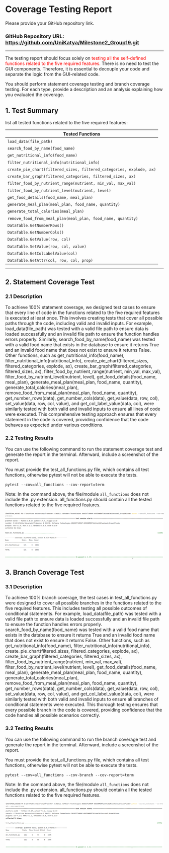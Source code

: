 # Coverage Testing Report

Please provide your GitHub repository link.
### GitHub Repository URL: https://github.com/UniKatya/Milestone2_Group19.git

---

The testing report should focus solely on <span style="color:red"> testing all the self-defined functions related to 
the five required features.</span> There is no need to test the GUI components. Therefore, it is essential to decouple your code and separate the logic from the GUI-related code.

You should perform statement coverage testing and branch coverage testing. For each type, provide a description and an analysis explaining how you evaluated the coverage.

## 1. **Test Summary**
list all tested functions related to the five required features:

| **Tested Functions**                                                 |
|----------------------------------------------------------------------|
| `load_data(file_path)`                                               | 
| `search_food_by_name(food_name)`                                     |
| `get_nutritional_info(food_name)`                                    |
| `filter_nutritional_info(nutritional_info)`                          |
| `create_pie_chart(filtered_sizes, filtered_categories, explode, ax)` |
| `create_bar_graph(filtered_categories, filtered_sizes, ax)`          |
| `filter_food_by_nutrient_range(nutrient, min_val, max_val)`          |
| `filter_food_by_nutrient_level(nutrient, level)`                     |
| `get_food_details(food_name, meal_plan)`                             |
| `generate_meal_plan(meal_plan, food_name, quantity)`                 |
| `generate_total_calories(meal_plan)`                                 |
| `remove_food_from_meal_plan(meal_plan, food_name, quantity)`         |
| `DataTable.GetNumberRows()`                                          |
| `DataTable.GetNumberCols()`                                          |
| `DataTable.GetValue(row, col)`                                       |
| `DataTable.SetValue(row, col, value)`                                |
| `DataTable.GetColLabelValue(col)`                                    |
| `DataTable.GetAttr(col, row, col, prop)`                             |

---

## 2. **Statement Coverage Test**

### 2.1 Description

To achieve 100% statement coverage, we designed test cases to ensure that every line of code in the functions related to the five required features is executed at least once. This involves creating tests that cover all possible paths through the code, including valid and invalid inputs. For example, load_data(file_path) was tested with a valid file path to ensure data is loaded successfully and an invalid file path to ensure the function handles errors properly. Similarly, search_food_by_name(food_name) was tested with a valid food name that exists in the database to ensure it returns True and an invalid food name that does not exist to ensure it returns False. Other functions, such as get_nutritional_info(food_name), filter_nutritional_info(nutritional_info), create_pie_chart(filtered_sizes, filtered_categories, explode, ax), create_bar_graph(filtered_categories, filtered_sizes, ax), filter_food_by_nutrient_range(nutrient, min_val, max_val), filter_food_by_nutrient_level(nutrient, level), get_food_details(food_name, meal_plan), generate_meal_plan(meal_plan, food_name, quantity), generate_total_calories(meal_plan), remove_food_from_meal_plan(meal_plan, food_name, quantity), get_number_rows(data), get_number_cols(data), get_value(data, row, col), set_value(data, row, col, value), and get_col_label_value(data, col), were similarly tested with both valid and invalid inputs to ensure all lines of code were executed. This comprehensive testing approach ensures that every statement in the code is covered, providing confidence that the code behaves as expected under various conditions.

### 2.2 Testing Results
You can use the following command to run the statement coverage test and generate the report in the terminal. Afterward, include a screenshot of the report. 

You must provide the test_all_functions.py file, which contains all test functions, otherwise pytest will not be able to execute the tests.

```commandline
pytest --cov=all_functions --cov-report=term
```
Note: In the command above, the file/module `all_functions` does not include the .py extension. all_functions.py should contain all the tested functions related to the five required features.

![statement_coverage](./images/statement_coverage.png)

## 3. **Branch Coverage Test**

### 3.1 Description

To achieve 100% branch coverage, the test cases in test_all_functions.py were designed to cover all possible branches in the functions related to the five required features. This includes testing all possible outcomes of conditional statements. For example, load_data(file_path) was tested with a valid file path to ensure data is loaded successfully and an invalid file path to ensure the function handles errors properly. search_food_by_name(food_name) was tested with a valid food name that exists in the database to ensure it returns True and an invalid food name that does not exist to ensure it returns False. Other functions, such as get_nutritional_info(food_name), filter_nutritional_info(nutritional_info), create_pie_chart(filtered_sizes, filtered_categories, explode, ax), create_bar_graph(filtered_categories, filtered_sizes, ax), filter_food_by_nutrient_range(nutrient, min_val, max_val), filter_food_by_nutrient_level(nutrient, level), get_food_details(food_name, meal_plan), generate_meal_plan(meal_plan, food_name, quantity), generate_total_calories(meal_plan), remove_food_from_meal_plan(meal_plan, food_name, quantity), get_number_rows(data), get_number_cols(data), get_value(data, row, col), set_value(data, row, col, value), and get_col_label_value(data, col), were similarly tested with both valid and invalid inputs to ensure all branches of conditional statements were executed. This thorough testing ensures that every possible branch in the code is covered, providing confidence that the code handles all possible scenarios correctly.

### 3.2 Testing Results
You can use the following command to run the branch coverage test and generate the report in the terminal. Afterward, include a screenshot of the report. 

You must provide the test_all_functions.py file, which contains all test functions, otherwise pytest will not be able to execute the tests.

```commandline
pytest --cov=all_functions --cov-branch --cov-report=term
```
Note: In the command above, the file/module `all_functions` does not include the .py extension. all_functions.py should contain all the tested functions related to the five required features.

![statement_coverage](./images/branch_coverage.png)
